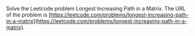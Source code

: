 Solve the Leetcode problem Longest Increasing Path in a Matrix.
The URL of the problem is [https://leetcode.com/problems/longest-increasing-path-in-a-matrix](https://leetcode.com/problems/longest-increasing-path-in-a-matrix).
